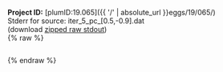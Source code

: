 **Project ID:** [plumID:19.065]({{ '/' | absolute_url }}eggs/19/065/)  
Stderr for source:  iter_5_pc_[0.5,-0.9].dat   
(download [zipped raw stdout](iter_5_pc_[0.5,-0.9].dat.plumed_master.stdout.txt.zip))  
{% raw %}
<pre>
</pre>
{% endraw %}
